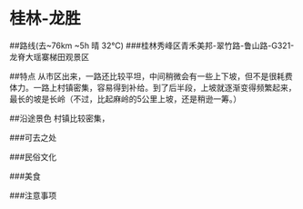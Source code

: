 # 桂林-龙胜

##路线(去~76km ~5h 晴 32°C)
###桂林秀峰区青禾美邦-翠竹路-鲁山路-G321-龙脊大瑶寨梯田观景区

##特点
从市区出来，一路还比较平坦，中间稍微会有一些上下坡，但不是很耗费体力。一路上村镇密集，容易得到补给。到了后半段，上坡就逐渐变得频繁起来，最长的坡是长岭（不过，比起麻岭的5公里上坡，还是稍逊一筹。）

##沿途景色
村镇比较密集，

###可去之处


###民俗文化


###美食

###注意事项
